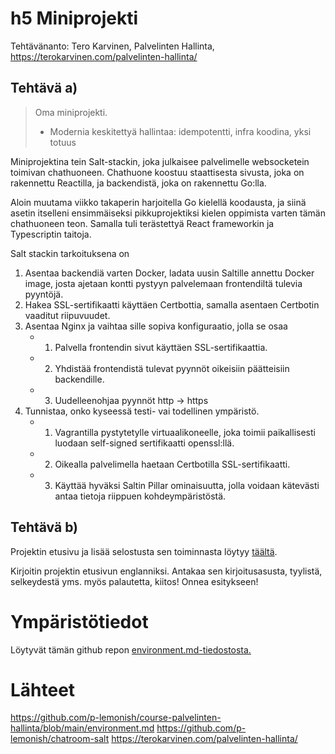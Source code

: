# h5 Miniprojekti
Tehtävänanto: Tero Karvinen, Palvelinten Hallinta, https://terokarvinen.com/palvelinten-hallinta/

## Tehtävä a)
> Oma miniprojekti.
> - Modernia keskitettyä hallintaa: idempotentti, infra koodina, yksi totuus

Miniprojektina tein Salt-stackin, joka julkaisee palvelimelle websocketein toimivan
chathuoneen. Chathuone koostuu staattisesta sivusta, joka on rakennettu Reactilla,
ja backendistä, joka on rakennettu Go:lla. 

Aloin muutama viikko takaperin harjoitella
Go kielellä koodausta, ja siinä asetin itselleni ensimmäiseksi pikkuprojektiksi 
kielen oppimista varten tämän chathuoneen teon. Samalla tuli terästettyä React 
frameworkin ja Typescriptin taitoja.

Salt stackin tarkoituksena on 
1) Asentaa backendiä varten Docker, ladata uusin Saltille
annettu Docker image, josta ajetaan kontti pystyyn palvelemaan frontendiltä tulevia 
pyyntöjä. 
2) Hakea SSL-sertifikaatti käyttäen Certbottia, samalla asentaen Certbotin vaaditut
riipuvuudet.
3) Asentaa Nginx ja vaihtaa sille sopiva konfiguraatio, jolla se osaa 
    - 1) Palvella frontendin sivut käyttäen SSL-sertifikaattia.
    - 2) Yhdistää frontendistä tulevat pyynnöt oikeisiin päätteisiin backendille.
    - 3) Uudelleenohjaa pyynnöt http -> https
4) Tunnistaa, onko kyseessä testi- vai todellinen ympäristö.
    - 1) Vagrantilla pystytetylle virtuaalikoneelle, joka toimii paikallisesti 
    luodaan self-signed sertifikaatti openssl:llä.
    - 2) Oikealla palvelimella haetaan Certbotilla SSL-sertifikaatti.
    - 3) Käyttää hyväksi Saltin Pillar ominaisuutta, jolla voidaan kätevästi 
    antaa tietoja riippuen kohdeympäristöstä.

## Tehtävä b)

Projektin etusivu ja lisää selostusta sen toiminnasta löytyy [täältä](https://github.com/p-lemonish/chatroom-salt). 

Kirjoitin projektin etusivun englanniksi. Antakaa sen kirjoitusasusta, tyylistä,
selkeydestä yms. myös palautetta, kiitos! Onnea esitykseen!

# Ympäristötiedot

Löytyvät tämän github repon [environment.md-tiedostosta.](https://github.com/p-lemonish/course-palvelinten-hallinta/blob/main/environment.md)

# Lähteet
https://github.com/p-lemonish/course-palvelinten-hallinta/blob/main/environment.md
https://github.com/p-lemonish/chatroom-salt
https://terokarvinen.com/palvelinten-hallinta/

